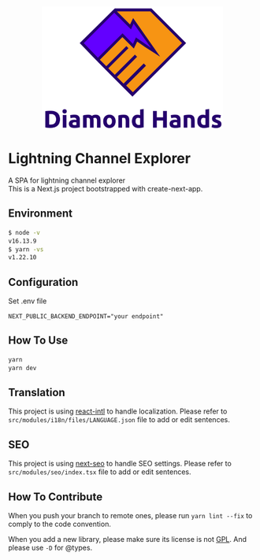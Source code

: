 <p align="center"><img src="public/dh-logo.png" height="250" alt="web3-gateway" /></p>

# Lightning Channel Explorer

A SPA for lightning channel explorer<br />
This is a Next.js project bootstrapped with create-next-app.

## Environment

```zsh
$ node -v
v16.13.9
$ yarn -vs
v1.22.10
```

## Configuration

Set .env file

```
NEXT_PUBLIC_BACKEND_ENDPOINT="your endpoint"
```

## How To Use

```bash
yarn
yarn dev
```

## Translation

This project is using [react-intl](https://github.com/formatjs/formatjs) to handle localization.
Please refer to `src/modules/i18n/files/LANGUAGE.json` file to add or edit sentences.

## SEO

This project is using [next-seo](https://github.com/garmeeh/next-seo) to handle SEO settings. Please
refer to `src/modules/seo/index.tsx` file to add or edit sentences.

## How To Contribute

When you push your branch to remote ones, please run `yarn lint --fix` to comply to the code convention.

When you add a new library, please make sure its license is not
[GPL](https://en.wikipedia.org/wiki/GNU_General_Public_License). And please use `-D` for @types.